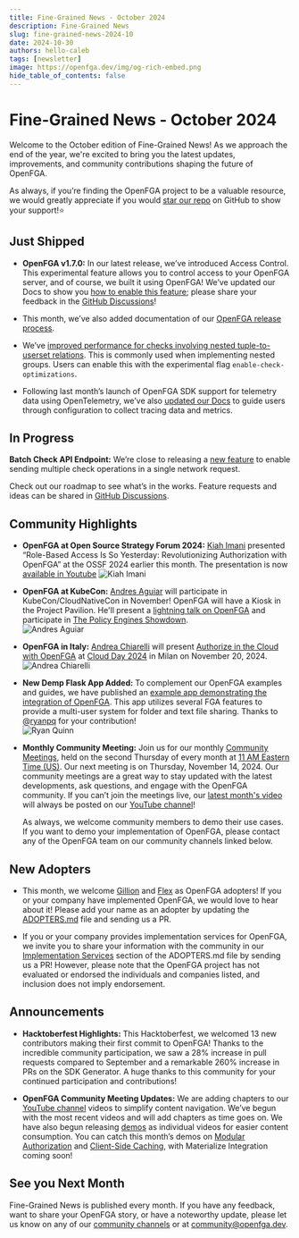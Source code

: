 ```yaml
---
title: Fine-Grained News - October 2024
description: Fine-Grained News
slug: fine-grained-news-2024-10
date: 2024-10-30
authors: hello-caleb
tags: [newsletter]
image: https://openfga.dev/img/og-rich-embed.png
hide_table_of_contents: false
---
```

# Fine-Grained News - October 2024

Welcome to the October edition of Fine-Grained News! As we approach the end of the year, we're excited to bring you the latest updates, improvements, and community contributions shaping the future of OpenFGA.

As always, if you’re finding the OpenFGA project to be a valuable resource, we would greatly appreciate if you would [star our repo](https://github.com/openfga/openfga) on GitHub to show your support!⭐

## Just Shipped

* **OpenFGA v1.7.0:** In our latest release, we’ve introduced Access Control. This experimental feature allows you to control access to your OpenFGA server, and of course, we built it using OpenFGA! We’ve updated our Docs to show you [how to enable this feature](https://openfga.dev/docs/getting-started/setup-openfga/access-control); please share your feedback in the [GitHub Discussions](https://github.com/orgs/openfga/discussions/382)! 

* This month, we’ve also added documentation of our [OpenFGA release process](https://github.com/openfga/openfga/pull/1923). 

* We’ve [improved performance for checks involving nested tuple-to-userset relations](https://github.com/openfga/openfga/pull/2025). This is commonly used when implementing nested groups. Users can enable this with the experimental flag `enable-check-optimizations`.

* Following last month’s launch of OpenFGA SDK support for telemetry data using OpenTelemetry, we’ve also [updated our Docs](https://openfga.dev/docs/getting-started/configure-telemetry) to guide users through configuration to collect tracing data and metrics.

## In Progress

**Batch Check API Endpoint:** We’re close to releasing a [new feature](https://github.com/orgs/openfga/projects/1/views/1?pane=issue&itemId=28481432&issue=openfga%7Croadmap%7C35) to enable sending multiple check operations in a single network request.

Check out our roadmap to see what’s in the works. Feature requests and ideas can be shared in [GitHub Discussions](https://github.com/orgs/openfga/discussions).

## Community Highlights

* **OpenFGA at Open Source Strategy Forum 2024:** [Kiah Imani](https://www.linkedin.com/in/kiah-tolliver/) presented “Role-Based Access Is So Yesterday: Revolutionizing Authorization with OpenFGA” at the OSSF 2024 earlier this month. The presentation is now [available in Youtube](https://www.youtube.com/watch?v=uHKeE4DAHpE)
![Kiah Imani](../static/img/blog/fgn-2024-10-kiah-imani.jpeg)

* **OpenFGA at KubeCon:** [Andres Aguiar](https://www.linkedin.com/in/aaguiar/) will participate in KubeCon/CloudNativeCon in November! OpenFGA will have a Kiosk in the Project Pavilion. He'll present a [lightning talk on OpenFGA](https://kccncna2024.sched.com/event/1iWA6/openfga-the-cloud-native-way-to-implement-fine-grained-authorization-project-lightning-talk) and participate in [The Policy Engines Showdown](https://kccncna2024.sched.com/event/1i7qp/the-policy-engines-showdown-gabriel-l-manor-permitio-andres-aguiar-okta-omri-gazitt-aserto-anders-eknert-styra-sarah-cecchetti-aws?iframe=no).  
  ![Andres Aguiar](../static/img/blog/fgn-2024-10-andres-aguiar.jpg)

* **OpenFGA in Italy:** [Andrea Chiarelli](https://www.linkedin.com/in/andreachiarelli) will present [Authorize in the Cloud with OpenFGA](https://www.cloudday.it/e/sessione/3533/Autorizzare-nel-cloud-con-OpenFGA) at [Cloud Day 2024](https://www.cloudday.it/e/3486/Cloud-Day-2024) in Milan on November 20, 2024.   
  ![Andrea Chiarelli](../static/img/blog/fgn-2024-10-andrea-chiarelli.jpeg)

* **New Demp Flask App Added:** To complement our OpenFGA examples and guides, we have published an [example app demonstrating the integration of OpenFGA](https://github.com/openfga/flask-demo). This app utilizes several FGA features to provide a multi-user system for folder and text file sharing. Thanks to @[ryanpq](https://github.com/openfga/flask-demo/commits?author=ryanpq) for your contribution!  
  ![Ryan Quinn](../static/img/blog/fgn-2024-10-ryanpq.jpg)

* **Monthly Community Meeting:** Join us for our monthly [Community Meetings](https://github.com/openfga/community/blob/main/community-meetings.md#:~:text=OpenFGA%20Community%20Meetings), held on the second Thursday of every month at [11 AM Eastern Time (US)](https://www.worldtimebuddy.com/?qm=1&lid=12,100,5,6,8&h=5&sln=11-12&hf=1). Our next meeting is on Thursday, November 14, 2024. Our community meetings are a great way to stay updated with the latest developments, ask questions, and engage with the OpenFGA community. If you can’t join the meetings live, our [latest month's video](https://youtu.be/LITUfwqpNIo?si=ze7dhGG46rhatWBN) will always be posted on our [YouTube channel](https://www.youtube.com/@OpenFGA)! 

    As always, we welcome community members to demo their use cases. If you want to demo your implementation of OpenFGA, please contact any of the OpenFGA team on our community channels linked below.

## New Adopters

* This month, we welcome [Gillion](https://www.gilion.com/) and [Flex](https://flex.team/) as OpenFGA adopters! If you or your company have implemented OpenFGA, we would love to hear about it! Please add your name as an adopter by updating the [ADOPTERS.md](https://github.com/openfga/community/blob/main/ADOPTERS.md#companiesprojects-using-openfga-in-production) file and sending us a PR.

* If you or your company provides implementation services for OpenFGA, we invite you to share your information with the community in our [Implementation Services](https://github.com/openfga/community/blob/main/ADOPTERS.md#companies-offering-openfga-implementation-services) section of the ADOPTERS.md file by sending us a PR! However, please note that the OpenFGA project has not evaluated or endorsed the individuals and companies listed, and inclusion does not imply endorsement.

## Announcements

* **Hacktoberfest Highlights:** This Hacktoberfest, we welcomed 13 new contributors making their first commit to OpenFGA! Thanks to the incredible community participation, we saw a 28% increase in pull requests compared to September and a remarkable 260% increase in PRs on the SDK Generator. A huge thanks to this community for your continued participation and contributions! 

* **OpenFGA Community Meeting Updates:** We are adding chapters to our [YouTube channel](https://www.youtube.com/@OpenFGA) videos to simplify content navigation. We’ve begun with the most recent videos and will add chapters as time goes on. We have also begun releasing [demos](https://www.youtube.com/playlist?list=PLUR5l-oTFZqXYaB3W_OEEsUhI4l8iLYNe) as individual videos for easier content consumption. You can catch this month’s demos on [Modular Authorization](https://www.youtube.com/watch?v=ws9BjricJu4) and  [Client-Side Caching](https://www.youtube.com/watch?v=sst9PyvPHSk), with Materialize Integration coming soon!

## See you Next Month

Fine-Grained News is published every month. If you have any feedback, want to share your OpenFGA story, or have a noteworthy update, please let us know on any of our [community channels](https://openfga.dev/community) or at [community@openfga.dev](mailto:community@openfga.dev).